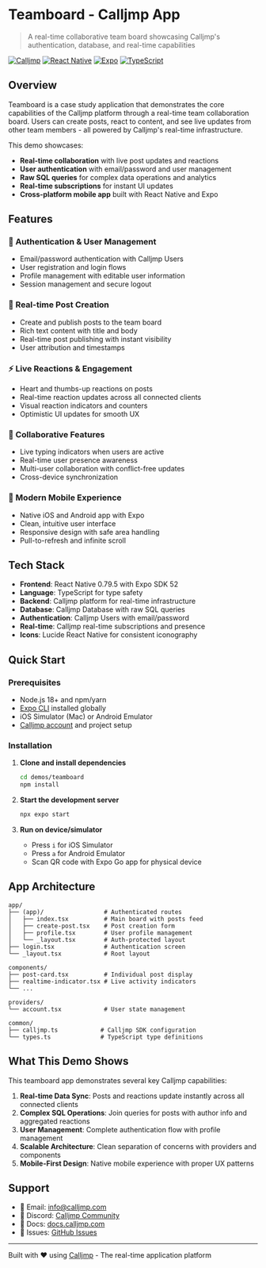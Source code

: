 # Teamboard - Calljmp App

> A real-time collaborative team board showcasing Calljmp's authentication, database, and real-time capabilities

[![Calljmp](https://img.shields.io/badge/Built%20with-Calljmp-blue?style=flat-square)](https://calljmp.com)
[![React Native](https://img.shields.io/badge/React%20Native-0.79.5-blue?style=flat-square)](https://reactnative.dev)
[![Expo](https://img.shields.io/badge/Expo-SDK%2052-black?style=flat-square)](https://expo.dev)
[![TypeScript](https://img.shields.io/badge/TypeScript-5.8.3-blue?style=flat-square)](https://typescriptlang.org)

## Overview

Teamboard is a case study application that demonstrates the core capabilities of the Calljmp platform through a real-time team collaboration board. Users can create posts, react to content, and see live updates from other team members - all powered by Calljmp's real-time infrastructure.

This demo showcases:

- **Real-time collaboration** with live post updates and reactions
- **User authentication** with email/password and user management
- **Raw SQL queries** for complex data operations and analytics
- **Real-time subscriptions** for instant UI updates
- **Cross-platform mobile app** built with React Native and Expo

## Features

### 🔐 Authentication & User Management

- Email/password authentication with Calljmp Users
- User registration and login flows
- Profile management with editable user information
- Session management and secure logout

### 📝 Real-time Post Creation

- Create and publish posts to the team board
- Rich text content with title and body
- Real-time post publishing with instant visibility
- User attribution and timestamps

### ⚡ Live Reactions & Engagement

- Heart and thumbs-up reactions on posts
- Real-time reaction updates across all connected clients
- Visual reaction indicators and counters
- Optimistic UI updates for smooth UX

### 👥 Collaborative Features

- Live typing indicators when users are active
- Real-time user presence awareness
- Multi-user collaboration with conflict-free updates
- Cross-device synchronization

### 📱 Modern Mobile Experience

- Native iOS and Android app with Expo
- Clean, intuitive user interface
- Responsive design with safe area handling
- Pull-to-refresh and infinite scroll

## Tech Stack

- **Frontend**: React Native 0.79.5 with Expo SDK 52
- **Language**: TypeScript for type safety
- **Backend**: Calljmp platform for real-time infrastructure
- **Database**: Calljmp Database with raw SQL queries
- **Authentication**: Calljmp Users with email/password
- **Real-time**: Calljmp real-time subscriptions and presence
- **Icons**: Lucide React Native for consistent iconography

## Quick Start

### Prerequisites

- Node.js 18+ and npm/yarn
- [Expo CLI](https://docs.expo.dev/get-started/installation/) installed globally
- iOS Simulator (Mac) or Android Emulator
- [Calljmp account](https://calljmp.com) and project setup

### Installation

1. **Clone and install dependencies**

   ```bash
   cd demos/teamboard
   npm install
   ```

2. **Start the development server**

   ```bash
   npx expo start
   ```

3. **Run on device/simulator**
   - Press `i` for iOS Simulator
   - Press `a` for Android Emulator
   - Scan QR code with Expo Go app for physical device

## App Architecture

```
app/
├── (app)/                 # Authenticated routes
│   ├── index.tsx          # Main board with posts feed
│   ├── create-post.tsx    # Post creation form
│   ├── profile.tsx        # User profile management
│   └── _layout.tsx        # Auth-protected layout
├── login.tsx              # Authentication screen
└── _layout.tsx            # Root layout

components/
├── post-card.tsx          # Individual post display
├── realtime-indicator.tsx # Live activity indicators
└── ...

providers/
└── account.tsx            # User state management

common/
├── calljmp.ts            # Calljmp SDK configuration
└── types.ts              # TypeScript type definitions
```

## What This Demo Shows

This teamboard app demonstrates several key Calljmp capabilities:

1. **Real-time Data Sync**: Posts and reactions update instantly across all connected clients
2. **Complex SQL Operations**: Join queries for posts with author info and aggregated reactions
3. **User Management**: Complete authentication flow with profile management
4. **Scalable Architecture**: Clean separation of concerns with providers and components
5. **Mobile-First Design**: Native mobile experience with proper UX patterns

## Support

- 📧 Email: [info@calljmp.com](mailto:info@calljmp.com)
- 💬 Discord: [Calljmp Community](https://discord.gg/DHsrADPUC6)
- 📖 Docs: [docs.calljmp.com](https://docs.calljmp.com)
- 🐛 Issues: [GitHub Issues](https://github.com/calljmp/case-team-board/issues)

---

Built with ❤️ using [Calljmp](https://calljmp.com) - The real-time application platform
